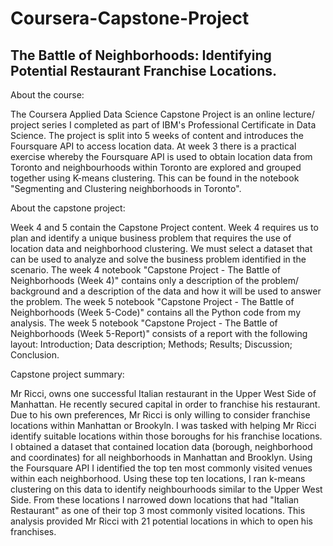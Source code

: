 # Coursera-Capstone-Project
## The Battle of Neighborhoods: Identifying Potential Restaurant Franchise Locations.

About the course:

The Coursera Applied Data Science Capstone Project is an online lecture/ project series I completed as part of IBM's Professional Certificate in Data Science. The project is split into 5 weeks of content and introduces the Foursquare API to access location data. At week 3 there is a practical exercise whereby the Foursquare API is used to obtain location data from Toronto and neighbourhoods within Toronto are explored and grouped together using K-means clustering. This can be found in the notebook "Segmenting and Clustering neighborhoods in Toronto". 

About the capstone project:

Week 4 and 5 contain the Capstone Project content. Week 4 requires us to plan and identify a unique business problem that requires the use of location data and neighborhood clustering. We must select a dataset that can be used to analyze and solve the business problem identified in the scenario. The week 4 notebook "Capstone Project - The Battle of Neighborhoods (Week 4)" contains only a description of the problem/ background and a description of the data and how it will be used to answer the problem. The week 5 notebook "Capstone Project - The Battle of Neighborhoods (Week 5-Code)" contains all the Python code from my analysis. The week 5 notebook "Capstone Project - The Battle of Neighborhoods (Week 5-Report)" consists of a report with the following layout: Introduction; Data description; Methods; Results; Discussion; Conclusion.

Capstone project summary:

Mr Ricci, owns one successful Italian restaurant in the Upper West Side of Manhattan. He recently secured capital in order to franchise his restaurant. Due to his own preferences, Mr Ricci is only willing to consider franchise locations within Manhattan or Brookyln. I was tasked with helping Mr Ricci identify suitable locations within those boroughs for his franchise locations. I obtained a dataset that contained location data (borough, neighborhood and coordinates) for all neighborhoods in Manhattan and Brooklyn. Using the Foursquare API I identified the top ten most commonly visited venues within each neighborhood. Using these top ten locations, I ran k-means clustering on this data to identify neighbourhoods similar to the Upper West Side. From these locations I narrowed down locations that had "Italian Restaurant" as one of their top 3 most commonly visited locations. This analysis provided Mr Ricci with 21 potential locations in which to open his franchises.
